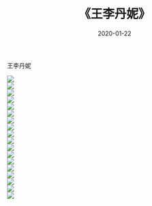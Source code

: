 ﻿---
layout: post
title:  《王李丹妮》
date:   2020-01-22
img: http://img.660000.xyz/Sharelink/壁纸/明星魅力/华人明星/王李丹妮/000.jpg
categories: [美女, 清纯, 唯美]
---

王李丹妮

 ![](http://img.660000.xyz/Sharelink/壁纸/明星魅力/华人明星/王李丹妮/001.jpg) <br>![](http://img.660000.xyz/Sharelink/壁纸/明星魅力/华人明星/王李丹妮/002.jpg) <br>![](http://img.660000.xyz/Sharelink/壁纸/明星魅力/华人明星/王李丹妮/003.jpg) <br>![](http://img.660000.xyz/Sharelink/壁纸/明星魅力/华人明星/王李丹妮/004.jpg) <br>![](http://img.660000.xyz/Sharelink/壁纸/明星魅力/华人明星/王李丹妮/005.jpg) <br>![](http://img.660000.xyz/Sharelink/壁纸/明星魅力/华人明星/王李丹妮/006.jpg) <br>![](http://img.660000.xyz/Sharelink/壁纸/明星魅力/华人明星/王李丹妮/007.jpg) <br>![](http://img.660000.xyz/Sharelink/壁纸/明星魅力/华人明星/王李丹妮/008.jpg) <br>![](http://img.660000.xyz/Sharelink/壁纸/明星魅力/华人明星/王李丹妮/009.jpg) <br>![](http://img.660000.xyz/Sharelink/壁纸/明星魅力/华人明星/王李丹妮/010.jpg) <br>![](http://img.660000.xyz/Sharelink/壁纸/明星魅力/华人明星/王李丹妮/011.jpg) <br>![](http://img.660000.xyz/Sharelink/壁纸/明星魅力/华人明星/王李丹妮/012.jpg) <br>![](http://img.660000.xyz/Sharelink/壁纸/明星魅力/华人明星/王李丹妮/013.jpg) <br>![](http://img.660000.xyz/Sharelink/壁纸/明星魅力/华人明星/王李丹妮/014.jpg) <br>![](http://img.660000.xyz/Sharelink/壁纸/明星魅力/华人明星/王李丹妮/015.jpg) <br>![](http://img.660000.xyz/Sharelink/壁纸/明星魅力/华人明星/王李丹妮/016.jpg) <br>![](http://img.660000.xyz/Sharelink/壁纸/明星魅力/华人明星/王李丹妮/017.jpg) <br>![](http://img.660000.xyz/Sharelink/壁纸/明星魅力/华人明星/王李丹妮/018.jpg) <br>